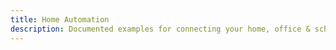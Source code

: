 ```yaml
---
title: Home Automation
description: Documented examples for connecting your home, office & school.
---
```


